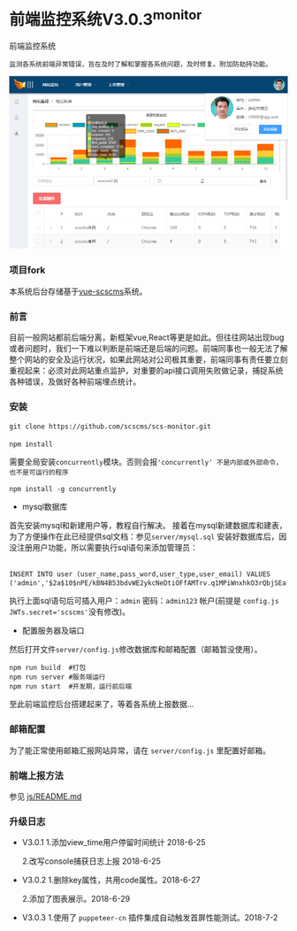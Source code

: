 # 前端监控系统V3.0.3<sup>monitor</sup>

前端监控系统

    监测各系统前端异常错误，旨在及时了解和掌握各系统问题，及时修复。附加防劫持功能。

![image](web.png)

### 项目fork

本系统后台存储基于[vue-scscms](https://github.com/scscms/vue-scscms)系统。

### 前言

目前一般网站都前后端分离，新框架vue,React等更是如此。但往往网站出现bug或者问题时，我们一下难以判断是前端还是后端的问题。前端同事也一般无法了解整个网站的安全及运行状况，如果此网站对公司极其重要，前端同事有责任要立刻重视起来：必须对此网站重点监护，对重要的api接口调用失败做记录，捕捉系统各种错误，及做好各种前端埋点统计。

### 安装

```
git clone https://github.com/scscms/scs-monitor.git

npm install
```

需要全局安装`concurrently`模块。否则会报`'concurrently' 不是内部或外部命令，也不是可运行的程序`

```
npm install -g concurrently
```

- mysql数据库

首先安装mysql和新建用户等，教程自行解决。
接着在mysql新建数据库和建表，为了方便操作在此已经提供sql文档：参见`server/mysql.sql`
安装好数据库后，因没注册用户功能，所以需要执行sql语句来添加管理员：

```

INSERT INTO user (user_name,pass_word,user_type,user_email) VALUES ('admin','$2a$10$nPE/kBN4B53bdvWE2ykcNeDtiOFfAMTrv.q1MPiWnxhkO3rQbjSEa',1,'10000@qq.com');

```

执行上面sql语句后可插入用户：`admin`  密码：`admin123` 帐户(前提是 `config.js JWTs.secret='scscms'`没有修改)。

- 配置服务器及端口

然后打开文件`server/config.js`修改数据库和邮箱配置（邮箱暂没使用）。


```
npm run build  #打包
npm run server #服务端运行
npm run start  #开发期，运行前后端
```

至此前端监控后台搭建起来了，等着各系统上报数据...

### 邮箱配置
为了能正常使用邮箱汇报网站异常，请在 `server/config.js` 里配置好邮箱。

### 前端上报方法

参见 [js/README.md](./js/README.md)

### 升级日志

* V3.0.1
    1.添加view_time用户停留时间统计 2018-6-25

    2.改写console捕获日志上报 2018-6-25
    
* V3.0.2
    1.删除key属性，共用code属性。2018-6-27
    
    2.添加了图表展示。2018-6-29

* V3.0.3
    1.使用了 `puppeteer-cn` 插件集成自动触发首屏性能测试。2018-7-2
